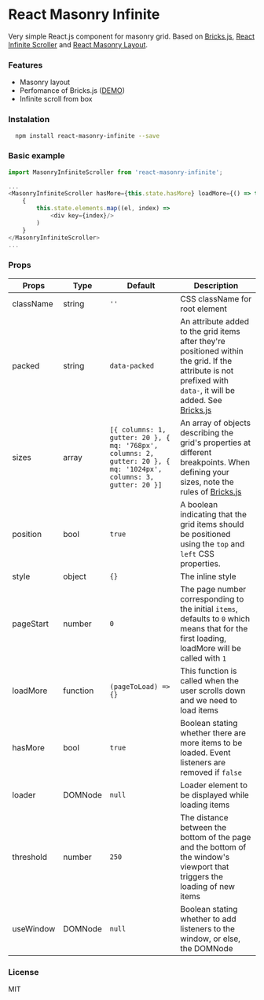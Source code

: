 # React Masonry Infinite

Very simple React.js component for masonry grid. Based on [Bricks.js](https://github.com/callmecavs/bricks.js), [React Infinite Scroller](https://github.com/CassetteRocks/react-infinite-scroller) and [React Masonry Layout](https://github.com/scarletsky/react-masonry-layout).

### Features
- Masonry layout
- Perfomance of Bricks.js ([DEMO](http://callmecavs.com/bricks.js/))
- Infinite scroll from box

### Instalation
```sh
  npm install react-masonry-infinite --save
```

### Basic example
```js
import MasonryInfiniteScroller from 'react-masonry-infinite';

...
<MasonryInfiniteScroller hasMore={this.state.hasMore} loadMore={() => this.setState({ elements: this.state.elements.push("Element") })>
    {
        this.state.elements.map((el, index) =>
            <div key={index}/>
        )
    }
</MasonryInfiniteScroller>
...
```

### Props

|       Props        |        Type       |       Default      |     Description    |
|--------------------|-------------------|--------------------|--------------------|
|        className          |       string      |        `''`      | CSS className for root element           |
|      packed        |       string      |    `data-packed`   | An attribute added to the grid items after they're positioned within the grid. If the attribute is not prefixed with `data-`, it will be added. See [Bricks.js](https://github.com/callmecavs/bricks.js) |
|       sizes         |       array       |    `[{ columns: 1, gutter: 20 }, { mq: '768px', columns: 2, gutter: 20 }, { mq: '1024px', columns: 3, gutter: 20 }]` | An array of objects describing the grid's properties at different breakpoints. When defining your sizes, note the rules of [Bricks.js](https://github.com/callmecavs/bricks.js) |
|       position        |       bool      |         `true`       | A boolean indicating that the grid items should be positioned using the `top` and `left` CSS properties. |
|       style        |       object      |         `{}`       | The inline style |
|  pageStart    |      number     |      `0`    | The page number corresponding to the initial `items`, defaults to `0` which means that for the first loading, loadMore will be called with `1` |
|  loadMore    |      function     |      `(pageToLoad) => {}`    | This function is called when the user scrolls down and we need to load items |
|  hasMore    |      bool     |      `true`    | Boolean stating whether there are more items to be loaded. Event listeners are removed if `false` |
|  loader    |      DOMNode     |      `null`    | Loader element to be displayed while loading items |
|  threshold    |      number     |      `250`    | The distance between the bottom of the page and the bottom of the window's viewport that triggers the loading of new items |
|  useWindow    |      DOMNode     |      `null`    | Boolean stating whether to add listeners to the window, or else, the DOMNode |

### License
MIT
